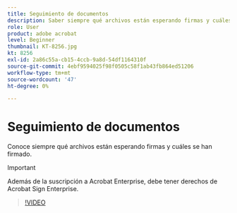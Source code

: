 ```yaml
---
title: Seguimiento de documentos
description: Saber siempre qué archivos están esperando firmas y cuáles se han firmado
role: User
product: adobe acrobat
level: Beginner
thumbnail: KT-8256.jpg
kt: 8256
exl-id: 2a86c55a-cb15-4ccb-9a8d-54df1164310f
source-git-commit: 4ebf9594025f98f0505c58f1ab43fb864ed51206
workflow-type: tm+mt
source-wordcount: '47'
ht-degree: 0%

---
```


# Seguimiento de documentos

Conoce siempre qué archivos están esperando firmas y cuáles se han firmado.

>[!IMPORTANT]
>
>Además de la suscripción a Acrobat Enterprise, debe tener derechos de Acrobat Sign Enterprise.

>[!VIDEO](https://video.tv.adobe.com/v/338492?quality=12&learn=on&hidetitle=true)
